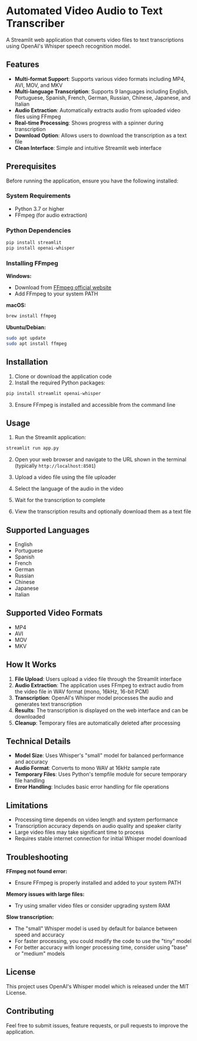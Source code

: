 # Automated Video Audio to Text Transcriber

A Streamlit web application that converts video files to text transcriptions using OpenAI's Whisper speech recognition model.

## Features

- **Multi-format Support**: Supports various video formats including MP4, AVI, MOV, and MKV
- **Multi-language Transcription**: Supports 9 languages including English, Portuguese, Spanish, French, German, Russian, Chinese, Japanese, and Italian
- **Audio Extraction**: Automatically extracts audio from uploaded video files using FFmpeg
- **Real-time Processing**: Shows progress with a spinner during transcription
- **Download Option**: Allows users to download the transcription as a text file
- **Clean Interface**: Simple and intuitive Streamlit web interface

## Prerequisites

Before running the application, ensure you have the following installed:

### System Requirements
- Python 3.7 or higher
- FFmpeg (for audio extraction)

### Python Dependencies
```bash
pip install streamlit
pip install openai-whisper
```

### Installing FFmpeg

**Windows:**
- Download from [FFmpeg official website](https://ffmpeg.org/download.html)
- Add FFmpeg to your system PATH

**macOS:**
```bash
brew install ffmpeg
```

**Ubuntu/Debian:**
```bash
sudo apt update
sudo apt install ffmpeg
```

## Installation

1. Clone or download the application code
2. Install the required Python packages:
```bash
pip install streamlit openai-whisper
```
3. Ensure FFmpeg is installed and accessible from the command line

## Usage

1. Run the Streamlit application:
```bash
streamlit run app.py
```

2. Open your web browser and navigate to the URL shown in the terminal (typically `http://localhost:8501`)

3. Upload a video file using the file uploader

4. Select the language of the audio in the video

5. Wait for the transcription to complete

6. View the transcription results and optionally download them as a text file

## Supported Languages

- English
- Portuguese
- Spanish
- French
- German
- Russian
- Chinese
- Japanese
- Italian

## Supported Video Formats

- MP4
- AVI
- MOV
- MKV

## How It Works

1. **File Upload**: Users upload a video file through the Streamlit interface
2. **Audio Extraction**: The application uses FFmpeg to extract audio from the video file in WAV format (mono, 16kHz, 16-bit PCM)
3. **Transcription**: OpenAI's Whisper model processes the audio and generates text transcription
4. **Results**: The transcription is displayed on the web interface and can be downloaded
5. **Cleanup**: Temporary files are automatically deleted after processing

## Technical Details

- **Model Size**: Uses Whisper's "small" model for balanced performance and accuracy
- **Audio Format**: Converts to mono WAV at 16kHz sample rate
- **Temporary Files**: Uses Python's tempfile module for secure temporary file handling
- **Error Handling**: Includes basic error handling for file operations

## Limitations

- Processing time depends on video length and system performance
- Transcription accuracy depends on audio quality and speaker clarity
- Large video files may take significant time to process
- Requires stable internet connection for initial Whisper model download

## Troubleshooting

**FFmpeg not found error:**
- Ensure FFmpeg is properly installed and added to your system PATH

**Memory issues with large files:**
- Try using smaller video files or consider upgrading system RAM

**Slow transcription:**
- The "small" Whisper model is used by default for balance between speed and accuracy
- For faster processing, you could modify the code to use the "tiny" model
- For better accuracy with longer processing time, consider using "base" or "medium" models

## License

This project uses OpenAI's Whisper model which is released under the MIT License.

## Contributing

Feel free to submit issues, feature requests, or pull requests to improve the application.
